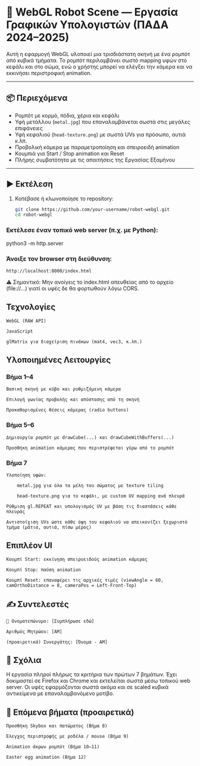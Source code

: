 # 🤖 WebGL Robot Scene — Εργασία Γραφικών Υπολογιστών (ΠΑΔΑ 2024–2025)

Αυτή η εφαρμογή WebGL υλοποιεί μια τρισδιάστατη σκηνή με ένα ρομπότ από κυβικά τμήματα. Το ρομπότ περιλαμβάνει σωστό mapping υφών στο κεφάλι και στο σώμα, ενώ ο χρήστης μπορεί να ελέγξει την κάμερα και να εκκινήσει περιστροφική animation.

---

## 📦 Περιεχόμενα

- Ρομπότ με κορμό, πόδια, χέρια και κεφάλι
- Υφή μετάλλου (`metal.jpg`) που επαναλαμβάνεται σωστά στις μεγάλες επιφάνειες
- Υφή κεφαλιού (`head-texture.png`) με σωστά UVs για πρόσωπο, αυτιά κ.λπ.
- Προβολική κάμερα με παραμετροποίηση και σπειροειδή animation
- Κουμπιά για Start / Stop animation και Reset
- Πλήρης συμβατότητα με τις απαιτήσεις της Εργασίας Εξαμήνου

---

## ▶️ Εκτέλεση

1. Κατέβασε ή κλωνοποίησε το repository:
   ```bash
   git clone https://github.com/your-username/robot-webgl.git
   cd robot-webgl

### Εκτέλεσε έναν τοπικό web server (π.χ. με Python):

python3 -m http.server

### Άνοιξε τον browser στη διεύθυνση:

    http://localhost:8000/index.html

⚠️ Σημαντικό: Μην ανοίγεις το index.html απευθείας από το αρχείο (file://...) γιατί οι υφές δε θα φορτωθούν λόγω CORS.

## Τεχνολογίες

    WebGL (RAW API)

    JavaScript

    glMatrix για διαχείριση πινάκων (mat4, vec3, κ.λπ.)

## Υλοποιημένες Λειτουργίες
### Βήμα 1–4

    Βασική σκηνή με κύβο και ρυθμιζόμενη κάμερα

    Επιλογή γωνίας προβολής και απόστασης από τη σκηνή

    Προκαθορισμένες θέσεις κάμερας (radio buttons)

### Βήμα 5–6

    Δημιουργία ρομπότ με drawCube(...) και drawCubeWithBuffers(...)

    Προσθήκη animation κάμερας που περιστρέφεται γύρω από το ρομπότ

### Βήμα 7

    Υλοποίηση υφών:

        metal.jpg για όλα τα μέλη του σώματος με texture tiling

        head-texture.png για το κεφάλι, με custom UV mapping ανά πλευρά

    Ρύθμιση gl.REPEAT και υπολογισμός UV με βάση τις διαστάσεις κάθε πλευράς

    Αντιστοίχιση UVs ώστε κάθε όψη του κεφαλιού να απεικονίζει ξεχωριστό τμήμα (μάτια, αυτιά, πίσω μέρος)

## Επιπλέον UI

    Κουμπί Start: εκκίνηση σπειροειδούς animation κάμερας

    Κουμπί Stop: παύση animation

    Κουμπί Reset: επαναφέρει τις αρχικές τιμές (viewAngle = 60, camOrthoDistance = 8, cameraPos = Left-Front-Top)


## ✍️ Συντελεστές

    👤 Ονοματεπώνυμο: [Συμπλήρωσε εδώ]

    Αριθμός Μητρώου: [ΑΜ]

    (προαιρετικά) Συνεργάτης: [Όνομα - ΑΜ]

## 💬 Σχόλια

Η εργασία πληροί πλήρως τα κριτήρια των πρώτων 7 βημάτων. Έχει δοκιμαστεί σε Firefox και Chrome και εκτελείται σωστά μέσω τοπικού web server. Οι υφές εφαρμόζονται σωστά ακόμα και σε scaled κυβικά αντικείμενα με επαναλαμβανόμενο μοτίβο.

## 🧪 Επόμενα βήματα (προαιρετικά)

    Προσθήκη Skybox και πατώματος (Βήμα 8)

    Έλεγχος περιστροφής με ροδέλα / mouse (Βήμα 9)

    Animation άκρων ρομπότ (Βήμα 10–11)

    Easter egg animation (Βήμα 12)

